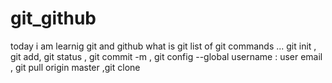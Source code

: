 # git_github
today  i am learnig git and github
what is git
list of git commands ... git init , git add, git status , git commit -m , git config --global username : user email , git pull origin master ,git clone  
